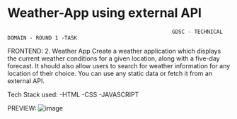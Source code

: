 ﻿# Weather-App using external API
 
                                                        GDSC - TECHNICAL DOMAIN - ROUND 1 -TASK
FRONTEND:
2. Weather App 
Create a weather application which displays the current weather conditions for a given location, along with a five-day forecast. It should also allow users to search for weather information for any location of their choice. You can use any static data or fetch it from an external API.

 
 Tech Stack used:
 -HTML
 -CSS
 -JAVASCRIPT
 
 PREVIEW:
 ![image](https://user-images.githubusercontent.com/98155372/226939479-95c59815-313b-4067-ac14-0f666ddce4df.png)
